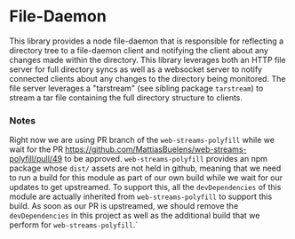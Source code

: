 # File-Daemon

This library provides a node file-daemon that is responsible for reflecting a
directory tree to a file-daemon client and notifying the client about any
changes made within the directory. This library leverages both an HTTP file
server for full directory syncs as well as a websocket server to notify
connected clients about any changes to the directory being monitored. The file
server leverages a "tarstream" (see sibling package `tarstream`) to stream a tar
file containing the full directory structure to clients.

### Notes

Right now we are using PR branch of the `web-streams-polyfill` while we wait for
the PR https://github.com/MattiasBuelens/web-streams-polyfill/pull/49 to be
approved. `web-streams-polyfill` provides an npm package whose `dist/` assets
are not held in github, meaning that we need to run a build for this module as
part of our own build while we wait for our updates to get upstreamed. To
support this, all the `devDependencies` of this module are actually inherited
from `web-streams-polyfill` to support this build. As soon as our PR is
upstreamed, we should remove the `devDependencies` in this project as well as
the additional build that we perform for `web-streams-polyfill`.`
